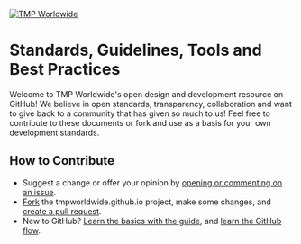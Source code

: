 [![TMP Worldwide](https://tmpworldwide.dev/assets/img/tmp-standards.png)](http://www.tmp.com/)

# Standards, Guidelines, Tools and Best Practices

Welcome to TMP Worldwide's open design and development resource on GitHub! We believe in open standards, transparency, collaboration and want to give back to a community that has given so much to us! Feel free to contribute to these documents or fork and use as a basis for your own development standards.

## How to Contribute

* Suggest a change or offer your opinion by [opening or commenting on an issue](https://guides.github.com/features/issues/).
* [Fork](https://guides.github.com/activities/forking/) the tmpworldwide.github.io project, make some changes, and [create a pull request](https://guides.github.com/activities/forking/#making-a-pull-request).
* New to GitHub? [Learn the basics with the guide](https://guides.github.com/activities/hello-world/), and [learn the GitHub flow](https://guides.github.com/introduction/flow/).
